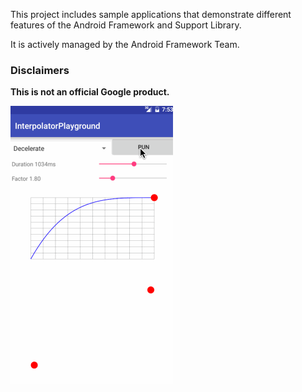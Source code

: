 This project includes sample applications that demonstrate different features of the Android Framework and Support Library.

It is actively managed by the Android Framework Team.

### Disclaimers
**This is not an official Google product.**

<img src="https://raw.githubusercontent.com/mortenjust/android-ui-toolkit-demos/master/Files/interpol.gif">
